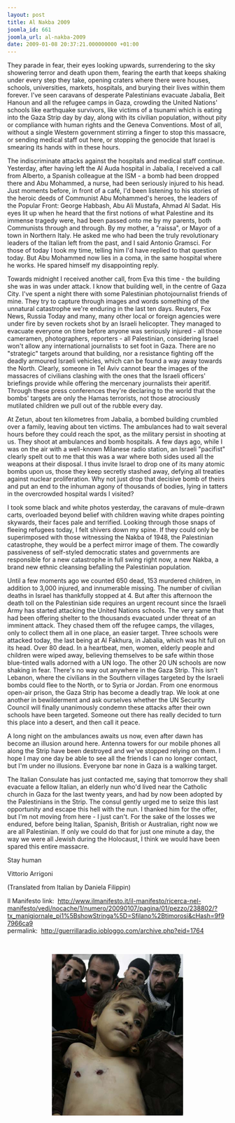 ```yaml
---
layout: post
title: Al Nakba 2009
joomla_id: 661
joomla_url: al-nakba-2009
date: 2009-01-08 20:37:21.000000000 +01:00
---
```


<p>They parade in fear, their eyes looking upwards, surrendering to the sky showering terror and death upon them, fearing the earth that keeps shaking under every step they take, opening craters where there were houses, schools, universities, markets, hospitals, and burying their lives within them forever. I've seen caravans of desperate Palestinians evacuate Jabalia, Beit Hanoun and all the refugee camps in Gaza, crowding the United Nations' schools like earthquake survivors, like victims of a tsunami which is eating into the Gaza Strip day by day, along with its civilian population, without pity or compliance with human rights and the Geneva Conventions. Most of all, without a single Western government stirring a finger to stop this massacre, or sending medical staff out here, or stopping the genocide that Israel is smearing its hands with in these hours.</p>
<p>The indiscriminate attacks against the hospitals and medical staff continue. Yesterday, after having left the Al Auda hospital in Jabalia, I received a call from Alberto, a Spanish colleague at the ISM - a bomb had been dropped there and Abu Mohammed, a nurse, had been seriously injured to his head. Just moments before, in front of a café, I'd been listening to his stories of the heroic deeds of Communist Abu Mohammed's heroes, the leaders of the Popular Front: George Habbash, Abu Ali Mustafa, Ahmad Al Sadat. His eyes lit up when he heard that the first notions of what Palestine and its immense tragedy were, had been passed onto me by my parents, both Communists through and through. By my mother, a "raissa", or Mayor of a town in Northern Italy. He asked me who had been the truly revolutionary leaders of the Italian left from the past, and I said Antonio Gramsci. For those of today I took my time, telling him I'd have replied to that question today. But Abu Mohammed now lies in a coma, in the same hospital where he works. He spared himself my disappointing reply.</p>
<p>Towards midnight I received another call, from Eva this time - the building she was in was under attack. I know that building well, in the centre of Gaza City. I've spent a night there with some Palestinian photojournalist friends of mine. They try to capture through images and words something of the unnatural catastrophe we're enduring in the last ten days. Reuters, Fox News, Russia Today and many, many other local or foreign agencies were under fire by seven rockets shot by an Israeli helicopter. They managed to evacuate everyone on time before anyone was seriously injured - all those cameramen, photographers, reporters - all Palestinian, considering Israel won't allow any international journalists to set foot in Gaza. There are no "strategic" targets around that building, nor a resistance fighting off the deadly armoured Israeli vehicles, which can be found a way away towards the North. Clearly, someone in Tel Aviv cannot bear the images of the massacres of civilians clashing with the ones that the Israeli officers' briefings provide while offering the mercenary journalists their aperitif. Through these press conferences they're declaring to the world that the bombs' targets are only the Hamas terrorists, not those atrociously mutilated children we pull out of the rubble every day.</p>
<p>At Zetun, about ten kilometres from Jabalia, a bombed building crumbled over a family, leaving about ten victims. The ambulances had to wait several hours before they could reach the spot, as the military persist in shooting at us. They shoot at ambulances and bomb hospitals. A few days ago, while I was on the air with a well-known Milanese radio station, an Israeli "pacifist" clearly spelt out to me that this was a war where both sides used all the weapons at their disposal. I thus invite Israel to drop one of its many atomic bombs upon us, those they keep secretly stashed away, defying all treaties against nuclear proliferation. Why not just drop that decisive bomb of theirs and put an end to the inhuman agony of thousands of bodies, lying in tatters in the overcrowded hospital wards I visited?</p>
<p>I took some black and white photos yesterday, the caravans of mule-drawn carts, overloaded beyond belief with children waving white drapes pointing skywards, their faces pale and terrified. Looking through those snaps of fleeing refugees today, I felt shivers down my spine. If they could only be superimposed with those witnessing the Nakba of 1948, the Palestinian catastrophe, they would be a perfect mirror image of them. The cowardly passiveness of self-styled democratic states and governments are responsible for a new catastrophe in full swing right now, a new Nakba, a brand new ethnic cleansing befalling the Palestinian population.</p>
<p>Until a few moments ago we counted 650 dead, 153 murdered children, in addition to 3,000 injured, and innumerable missing. The number of civilian deaths in Israel has thankfully stopped at 4. But after this afternoon the death toll on the Palestinian side requires an urgent recount since the Israeli Army has started attacking the United Nations schools. The very same that had been offering shelter to the thousands evacuated under threat of an imminent attack. They chased them off the refugee camps, the villages, only to collect them all in one place, an easier target. Three schools were attacked today, the last being at Al Fakhura, in Jabalia, which was hit full on its head. Over 80 dead. In a heartbeat, men, women, elderly people and children were wiped away, believing themselves to be safe within those blue-tinted walls adorned with a UN logo. The other 20 UN schools are now shaking in fear. There's no way out anywhere in the Gaza Strip. This isn't Lebanon, where the civilians in the Southern villages targeted by the Israeli bombs could flee to the North, or to Syria or Jordan. From one enormous open-air prison, the Gaza Strip has become a deadly trap. We look at one another in bewilderment and ask ourselves whether the UN Security Council will finally unanimously condemn these attacks after their own schools have been targeted. Someone out there has really decided to turn this place into a desert, and then call it peace.</p>
<p>A long night on the ambulances awaits us now, even after dawn has become an illusion around here. Antenna towers for our mobile phones all along the Strip have been destroyed and we've stopped relying on them. I hope I may one day be able to see all the friends I can no longer contact, but I'm under no illusions. Everyone bar none in Gaza is a walking target.</p>
<p>The Italian Consulate has just contacted me, saying that tomorrow they shall evacuate a fellow Italian, an elderly nun who'd lived near the Catholic church in Gaza for the last twenty years, and had by now been adopted by the Palestinians in the Strip. The consul gently urged me to seize this last opportunity and escape this hell with the nun. I thanked him for the offer, but I'm not moving from here - I just can't. For the sake of the losses we endured, before being Italian, Spanish, British or Australian, right now we are all Palestinian. If only we could do that for just one minute a day, the way we were all Jewish during the Holocaust, I think we would have been spared this entire massacre.</p>
<p>Stay human</p>
<p>Vittorio Arrigoni</p>
<p>(Translated from Italian by Daniela Filippin)</p>
<p>Il Manifesto link:  <a target="_blank" href="http://www.ilmanifesto.it/il-manifesto/ricerca-nel-manifesto/vedi/nocache/1/numero/20090107/pagina/01/pezzo/238802/?tx_manigiornale_pi1%5BshowStringa%5D=Sfilano%2Btimorosi&cHash=9f97966ca9">http://www.ilmanifesto.it/il-manifesto/ricerca-nel-manifesto/vedi/nocache/1/numero/20090107/pagina/01/pezzo/238802/?tx_manigiornale_pi1%5BshowStringa%5D=Sfilano%2Btimorosi&cHash=9f97966ca9</a><br />permalink:  <a target="_blank" href="http://guerrillaradio.iobloggo.com/archive.php?eid=1764">http://guerrillaradio.iobloggo.com/archive.php?eid=1764</a></p>
<p> </p>
<p style="text-align: center;"><img width="300" src="images/stories/news09/vik5.jpg" alt="vik5" height="368" style="vertical-align: middle;" /></p>

